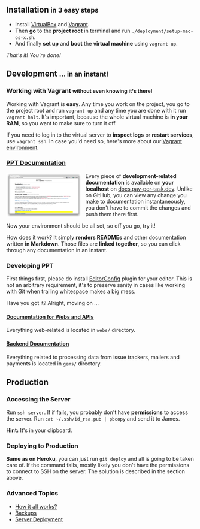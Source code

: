 ## Installation <small>in 3 easy steps</small>

* Install [VirtualBox](https://www.virtualbox.org/wiki/Downloads) and [Vagrant](http://www.vagrantup.com/downloads.html).
* Then **go** to the **project root** in terminal and run `./deployment/setup-mac-os-x.sh`.
* And finally **set up** and **boot** the **virtual machine** using `vagrant up`.

*That's it! You're done!*

## Development <small>... in an instant!</small>

### Working with Vagrant <small>without even knowing it's there!</small>

Working with Vagrant is **easy**. Any time you work on the project, you go to the project root and run `vagrant up` and any time you are done with it run `vagrant halt`. It's important, because the whole virtual machine is **in your RAM**, so you want to make sure to turn it off.

If you need to log in to the virtual server to **inspect logs** or **restart services**, use `vagrant ssh`. In case you'd need so, here's more about our [Vagrant environment](/docs/vagrant.md).

### [PPT Documentation](http://docs.pay-per-task.dev)

<a href="https://raw.githubusercontent.com/botanicus/doxxu/master/docs.ppt.png">
  <img height="120" src="https://raw.githubusercontent.com/botanicus/doxxu/master/docs.ppt.png" style="padding-right: 10px; float: left" />
</a>

Every piece of **development-related documentation** is available on **your localhost** on [docs.pay-per-task.dev](http://docs.pay-per-task.dev). Unlike on GitHub, you can view any change you make to documentation instantaneously, you don't have to commit the changes and push them there first.

Now your environment should be all set, so off you go, try it!

How does it work? It simply **renders READMEs** and other documentation written **in Markdown**. Those files are **linked together**, so you can click through any documentation in an instant.

### Developing PPT

First things first, please do install [EditorConfig](http://editorconfig.org/) plugin for your editor. This is not an arbitrary requirement, it's to preserve sanity in cases like working with Git when trailing whitespace makes a big mess.

Have you got it? Alright, moving on ...

#### [Documentation for Webs and APIs](webs/README.md)

Everything web-related is located in `webs/` directory.

#### [Backend Documentation](gems/README.md)

Everything related to processing data from issue trackers, mailers and payments is located in `gems/` directory.

## Production

### Accessing the Server

Run `ssh server`. If if fails, you probably don't have **permissions** to access the server. Run `cat ~/.ssh/id_rsa.pub | pbcopy` and send it to James.

**Hint:** It's in your clipboard.

### Deploying to Production

**Same as on Heroku**, you can just run `git deploy` and all is going to be taken care of. If the command fails, mostly likely you don't have the permissions to connect to SSH on the server. The solution is described in the section above.

### Advanced Topics

* [How it all works?](docs/server.md)
* [Backups](docs/backups.md)
* [Server Deployment](deployment/README.md)
